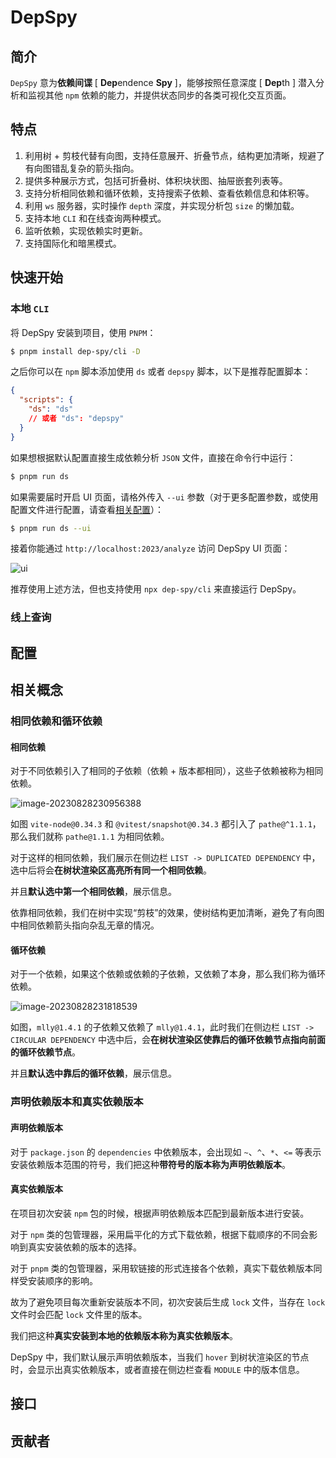 # DepSpy

## 简介

`DepSpy` 意为**依赖间谍** [ **Dep**endence **Spy** ]，能够按照任意深度 [ **Dep**th ] 潜入分析和监视其他 `npm` 依赖的能力，并提供状态同步的各类可视化交互页面。

## 特点

1. 利用树 + 剪枝代替有向图，支持任意展开、折叠节点，结构更加清晰，规避了有向图错乱复杂的箭头指向。
2. 提供多种展示方式，包括可折叠树、体积块状图、抽屉嵌套列表等。
3. 支持分析相同依赖和循环依赖，支持搜索子依赖、查看依赖信息和体积等。
4. 利用 `ws` 服务器，实时操作 `depth` 深度，并实现分析包 `size` 的懒加载。
5. 支持本地 `CLI` 和在线查询两种模式。
6. 监听依赖，实现依赖实时更新。
7. 支持国际化和暗黑模式。

## 快速开始

### 本地 `CLI`

将 DepSpy 安装到项目，使用 `PNPM`：

```bash
$ pnpm install dep-spy/cli -D
```

之后你可以在 `npm` 脚本添加使用 `ds` 或者 `depspy` 脚本，以下是推荐配置脚本：

```json
{
  "scripts": {
    "ds": "ds"
    // 或者 "ds": "depspy"
  }
}
```

如果想根据默认配置直接生成依赖分析 `JSON` 文件，直接在命令行中运行：

```bash
$ pnpm run ds
```

如果需要届时开启 UI 页面，请格外传入 `--ui` 参数（对于更多配置参数，或使用配置文件进行配置，请查看[相关配置](#配置)）：

```bash
$ pnpm run ds --ui
```

接着你能通过 `http://localhost:2023/analyze` 访问 DepSpy UI 页面：

![ui](https://cheerioinf-img.oss-cn-beijing.aliyuncs.com/img/image-20230828225639712%202.png)

推荐使用上述方法，但也支持使用 `npx dep-spy/cli` 来直接运行 DepSpy。

### 线上查询

## 配置

## 相关概念

### 相同依赖和循环依赖

#### 相同依赖

对于不同依赖引入了相同的子依赖（依赖 + 版本都相同），这些子依赖被称为相同依赖。

![image-20230828230956388](https://cheerioinf-img.oss-cn-beijing.aliyuncs.com/img/image-20230828230956388.png)

如图 `vite-node@0.34.3` 和 `@vitest/snapshot@0.34.3` 都引入了 `pathe@^1.1.1`，那么我们就称 `pathe@1.1.1` 为相同依赖。

对于这样的相同依赖，我们展示在侧边栏 `LIST -> DUPLICATED DEPENDENCY` 中，选中后将会**在树状渲染区高亮所有同一个相同依赖**。

并且**默认选中第一个相同依赖**，展示信息。

依靠相同依赖，我们在树中实现“剪枝”的效果，使树结构更加清晰，避免了有向图中相同依赖箭头指向杂乱无章的情况。

#### 循环依赖

对于一个依赖，如果这个依赖或依赖的子依赖，又依赖了本身，那么我们称为循环依赖。

![image-20230828231818539](https://cheerioinf-img.oss-cn-beijing.aliyuncs.com/img/image-20230828231818539.png)

如图，`mlly@1.4.1` 的子依赖又依赖了 `mlly@1.4.1`，此时我们在侧边栏 `LIST -> CIRCULAR DEPENDENCY` 中选中后，会**在树状渲染区使靠后的循环依赖节点指向前面的循环依赖节点**。

并且**默认选中靠后的循环依赖**，展示信息。

### 声明依赖版本和真实依赖版本

#### 声明依赖版本

对于 `package.json` 的 `dependencies` 中依赖版本，会出现如 `~`、`^`、`*`、`<=` 等表示安装依赖版本范围的符号，我们把这种**带符号的版本称为声明依赖版本**。

#### 真实依赖版本

在项目初次安装 `npm` 包的时候，根据声明依赖版本匹配到最新版本进行安装。

对于 `npm` 类的包管理器，采用扁平化的方式下载依赖，根据下载顺序的不同会影响到真实安装依赖的版本的选择。

对于 `pnpm` 类的包管理器，采用软链接的形式连接各个依赖，真实下载依赖版本同样受安装顺序的影响。

故为了避免项目每次重新安装版本不同，初次安装后生成 `lock` 文件，当存在 `lock` 文件时会匹配 `lock` 文件里的版本。

我们把这种**真实安装到本地的依赖版本称为真实依赖版本**。

DepSpy 中，我们默认展示声明依赖版本，当我们 `hover` 到树状渲染区的节点时，会显示出真实依赖版本，或者直接在侧边栏查看 `MODULE` 中的版本信息。

## 接口

## 贡献者
